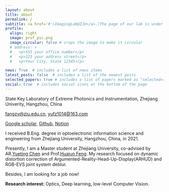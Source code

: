 ```yaml
---
layout: about
title: about
permalink: /
subtitle: <a href='#'>ImagingLab@ZJU</a>.(The page of our lab is under construction, sry)
profile:
  align: right
  image: prof_pic.png
  image_circular: false # crops the image to make it circular
  # address: >
  #   <p>555 your office number</p>
  #   <p>123 your address street</p>
  #   <p>Your City, State 12345</p>

news: True  # includes a list of news items
latest_posts: false  # includes a list of the newest posts
selected_papers: true # includes a list of papers marked as "selected={true}"
social: true  # includes social icons at the bottom of the page
---
```


State Key Laboratory of Extreme Photonics and Instrumentation, Zhejiang Univerity, Hangzhou, China

fangzy@zju.edu.cn, yufz1014@163.com

[Google scholar](https://scholar.google.com/citations?hl=en&user=emor0ykAAAAJ), [Github](https://github.com/Fangzheng-Yu), [Notion](https://www.notion.so/Fangzheng-s-home-c797b4d986a14b71846fe494b2db1971?pvs=4)

I received B.Eng. degree in optoelectronic information science and engineering from Zhejiang University, Hangzhou, China, in 2021.

Presently, I am a Master student at Zhejiang University, co-advised by AR.[Yueting Chen](https://person.zju.edu.cn/chenyt) and Prof.[Huajun Feng](https://person.zju.edu.cn/0086127). My research focused on dynamic distortion correction of Argumented-Reality-Head-Up-Display(ARHUD) and RGB-EVS joint system deblur. 

Besides, I am looking for a job now!

**Research interest:** Optics, Deep learning, low-level Computer Vision.

<!-- <div class="publications">

{% bibliography -f {{ site.scholar.bibliography }} %}

</div> -->
